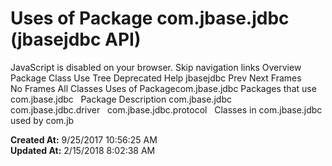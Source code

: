 # Uses of Package com.jbase.jdbc (jbasejdbc   API)

JavaScript is disabled on your browser. Skip navigation links Overview Package Class Use Tree Deprecated Help jbasejdbc Prev Next Frames No Frames All Classes Uses of Packagecom.jbase.jdbc Packages that use com.jbase.jdbc   Package Description com.jbase.jdbc   com.jbase.jdbc.driver   com.jbase.jdbc.protocol   Classes in com.jbase.jdbc used by com.jb  

**Created At:** 9/25/2017 10:56:25 AM  
**Updated At:** 2/15/2018 8:02:38 AM  

